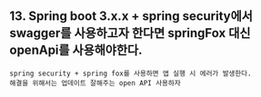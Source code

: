 ## 13. Spring boot 3.x.x + spring security에서 swagger를 사용하고자 한다면 springFox 대신 openApi를 사용해야한다.

	spring security + spring fox를 사용하면 앱 실행 시 에러가 발생한다.
	해결을 위해서는 업데이트 잘해주는 open API 사용하자
